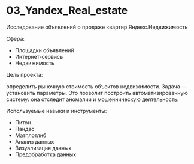 # 03_Yandex_Real_estate
Исследование объявлений о продаже квартир Яндекс.Недвижимость

Сфера:

- Площадки объявлений
- Интернет-сервисы
- Недвижимость

Цель проекта:

определить рыночную стоимость объектов недвижимости. Задача — установить параметры. Это позволит построить автоматизированную систему: она отследит аномалии и мошенническую деятельность.

Используемые навыки и инструменты:

- Питон
- Пандас
- Матплотлиб
- Анализ данных
- Визуализация данных
- Предобработка данных
